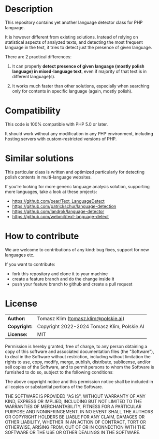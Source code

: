 # Description

This repository contains yet another language detector class for PHP language.

It is however different from existing solutions. Instead of relying on statistical aspects of analyzed texts,
and detecting the most frequent language in the text, it tries to detect just the presence of given language.

There are 2 practical differences:

1. It can properly **detect presence of given language (mostly polish language) in mixed-language text**, even if majority of that text is in different language(s).

2. It works much faster than other solutions, especially when searching only for contents in specific language (again, mostly polish).


# Compatibility

This code is 100% compatible with PHP 5.0 or later.

It should work without any modification in any PHP environment, including hosting servers with custom-restricted versions of PHP.


# Similar solutions

This particular class is written and optimized particularly for detecting polish contents in multi-language websites.

If you're looking for more generic language analysis solution, supporting more languages, take a look at these projects:

- https://github.com/pear/Text_LanguageDetect
- https://github.com/patrickschur/language-detection
- https://github.com/landrok/language-detector
- https://github.com/webmil/text-language-detect


# How to contribute

We are welcome to contributions of any kind: bug fixes, support for new languages etc.

If you want to contribute:
- fork this repository and clone it to your machine
- create a feature branch and do the change inside it
- push your feature branch to github and create a pull request


# License

|                      |                                             |
|:---------------------|:--------------------------------------------|
| **Author:**          | Tomasz Klim (<tomasz.klim@polskie.ai>)      |
| **Copyright:**       | Copyright 2022-2024 Tomasz Klim, Polskie.AI |
| **License:**         | MIT                                         |

Permission is hereby granted, free of charge, to any person obtaining a copy
of this software and associated documentation files (the "Software"), to deal
in the Software without restriction, including without limitation the rights
to use, copy, modify, merge, publish, distribute, sublicense, and/or sell
copies of the Software, and to permit persons to whom the Software is
furnished to do so, subject to the following conditions:

The above copyright notice and this permission notice shall be included in all
copies or substantial portions of the Software.

THE SOFTWARE IS PROVIDED "AS IS", WITHOUT WARRANTY OF ANY KIND, EXPRESS OR
IMPLIED, INCLUDING BUT NOT LIMITED TO THE WARRANTIES OF MERCHANTABILITY,
FITNESS FOR A PARTICULAR PURPOSE AND NONINFRINGEMENT. IN NO EVENT SHALL THE
AUTHORS OR COPYRIGHT HOLDERS BE LIABLE FOR ANY CLAIM, DAMAGES OR OTHER
LIABILITY, WHETHER IN AN ACTION OF CONTRACT, TORT OR OTHERWISE, ARISING FROM,
OUT OF OR IN CONNECTION WITH THE SOFTWARE OR THE USE OR OTHER DEALINGS IN THE
SOFTWARE.
